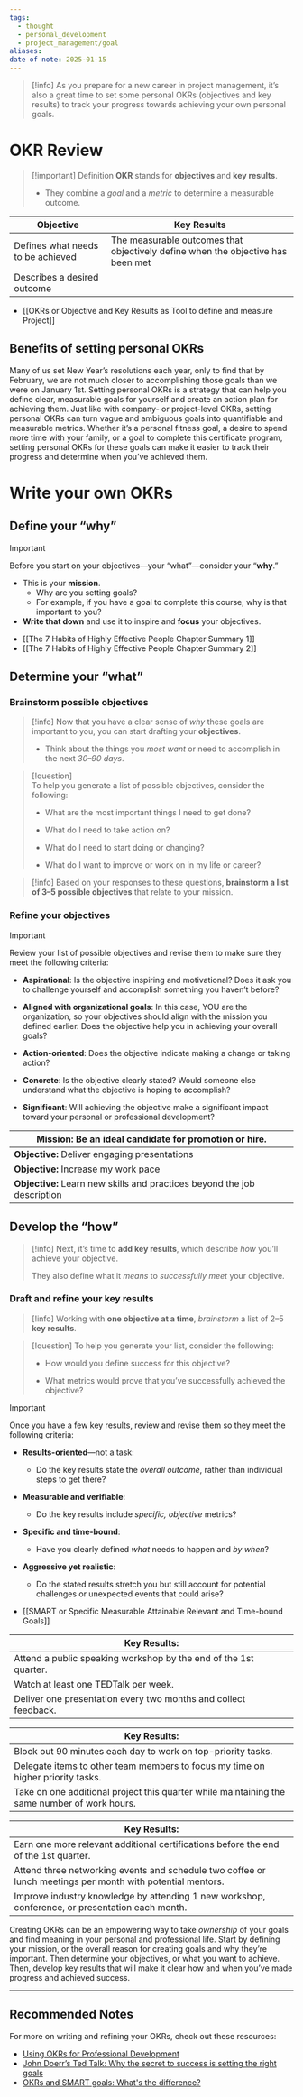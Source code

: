 ```yaml
---
tags:
  - thought
  - personal_development
  - project_management/goal
aliases: 
date of note: 2025-01-15
---
```


>[!info]
>As you prepare for a new career in project management, it’s also a great time to set some personal OKRs (objectives and key results) to track your progress towards achieving your own personal goals. 

# OKR Review

>[!important] Definition 
>**OKR** stands for **objectives** and **key results**. 
>- They combine a *goal* and a *metric* to determine a measurable outcome. 

|**Objective**|**Key Results**|
|---|---|
|Defines what needs to be achieved|The measurable outcomes that objectively define when the objective has been met|
|Describes a desired outcome||

- [[OKRs or Objective and Key Results as Tool to define and measure Project]]

## Benefits of setting personal OKRs

Many of us set New Year’s resolutions each year, only to find that by February, we are not much closer to accomplishing those goals than we were on January 1st. Setting personal OKRs is a strategy that can help you define clear, measurable goals for yourself and create an action plan for achieving them. Just like with company- or project-level OKRs, setting personal OKRs can turn vague and ambiguous goals into quantifiable and measurable metrics. Whether it’s a personal fitness goal, a desire to spend more time with your family, or a goal to complete this certificate program, setting personal OKRs for these goals can make it easier to track their progress and determine when you’ve achieved them. 

# Write your own OKRs

## Define your “why”

>[!important]
>Before you start on your objectives—your “what”—consider your “**why**.” 
>- This is your **mission**. 
>	- Why are you setting goals? 
>	- For example, if you have a goal to complete this course, why is that important to you? 
>- **Write that down** and use it to inspire and **focus** your objectives.

- [[The 7 Habits of Highly Effective People Chapter Summary 1]]
- [[The 7 Habits of Highly Effective People Chapter Summary 2]]


## Determine your “what”

### Brainstorm possible objectives

>[!info] 
> Now that you have a clear sense of *why* these goals are important to you, you can start drafting your **objectives**. 
> - Think about the things you *most want* or need to accomplish in the next *30–90 days*. 

>[!question]  
> To help you generate a list of possible objectives, consider the following:
> 
> - What are the most important things I need to get done?
>     
> - What do I need to take action on? 
>     
> - What do I need to start doing or changing?
>     
> - What do I want to improve or work on in my life or career?
    

>[!info]
>Based on your responses to these questions, **brainstorm a list of 3–5 possible objectives** that relate to your mission.

### Refine your objectives

>[!important] 
> Review your list of possible objectives and revise them to make sure they meet the following criteria:
> 
> - **Aspirational**: Is the objective inspiring and motivational? Does it ask you to challenge yourself and accomplish something you haven’t before?
>     
> - **Aligned with organizational goals**: In this case, YOU are the organization, so your objectives should align with the mission you defined earlier. Does the objective help you in achieving your overall goals?
>     
> - **Action-oriented**: Does the objective indicate making a change or taking action?
>     
> - **Concrete**: Is the objective clearly stated? Would someone else understand what the objective is hoping to accomplish?
>     
> - **Significant**: Will achieving the objective make a significant impact toward your personal or professional development?
    

|**Mission:** Be an ideal candidate for promotion or hire.|
|---|
|**Objective:** Deliver engaging presentations|
|**Objective:** Increase my work pace|
|**Objective:** Learn new skills and practices beyond the job description|

## Develop the “how”

>[!info]
>Next, it’s time to **add key results**, which describe *how* you’ll achieve your objective. 
>
>They also define what it *means* to *successfully meet* your objective.

### Draft and refine your key results

>[!info] 
> Working with **one objective at a time**, *brainstorm* a list of 2–5 **key results**. 


>[!question]
> To help you generate your list, consider the following:
> 
> - How would you define success for this objective?
>     
> - What metrics would prove that you’ve successfully achieved the objective?
    

>[!important]
> Once you have a few key results, review and revise them so they meet the following criteria:
> 
> - **Results-oriented**—not a task: 
> 	- Do the key results state the *overall outcome*, rather than individual steps to get there?
>     
> - **Measurable and verifiable**: 
> 	- Do the key results include *specific, objective* metrics?
>     
> - **Specific and time-bound**: 
> 	- Have you clearly defined *what* needs to happen and *by when*?
>     
> - **Aggressive yet realistic**: 
> 	- Do the stated results stretch you but still account for potential challenges or unexpected events that could arise?

- [[SMART or Specific Measurable Attainable Relevant and Time-bound Goals]]


|Key Results:|
|---|
|Attend a public speaking workshop by the end of the 1st quarter.|
|Watch at least one TEDTalk per week.|
|Deliver one presentation every two months and collect feedback.|

|Key Results:|
|---|
|Block out 90 minutes each day to work on top-priority tasks.|
|Delegate items to other team members to focus my time on higher priority tasks.|
|Take on one additional project this quarter while maintaining the same number of work hours.|

|Key Results:|
|---|
|Earn one more relevant additional certifications before the end of the 1st quarter.|
|Attend three networking events and schedule two coffee or lunch meetings per month with potential mentors.|
|Improve industry knowledge by attending 1 new workshop, conference, or presentation each month.|



Creating OKRs can be an empowering way to take *ownership* of your goals and find meaning in your personal and professional life. Start by defining your mission, or the overall reason for creating goals and why they’re important. Then determine your objectives, or what you want to achieve. Then, develop key results that will make it clear how and when you’ve made progress and achieved success.




-----------
##  Recommended Notes

For more on writing and refining your OKRs, check out these resources:

- [Using OKRs for Professional Development](https://www.whatmatters.com/articles/professional-development-okr-examples/)
- [John Doerr’s Ted Talk: Why the secret to success is setting the right goals](https://youtu.be/L4N1q4RNi9I)
- [OKRs and SMART goals: What's the difference?](https://www.whatmatters.com/resources/okrs-smart-goals-difference-between/)